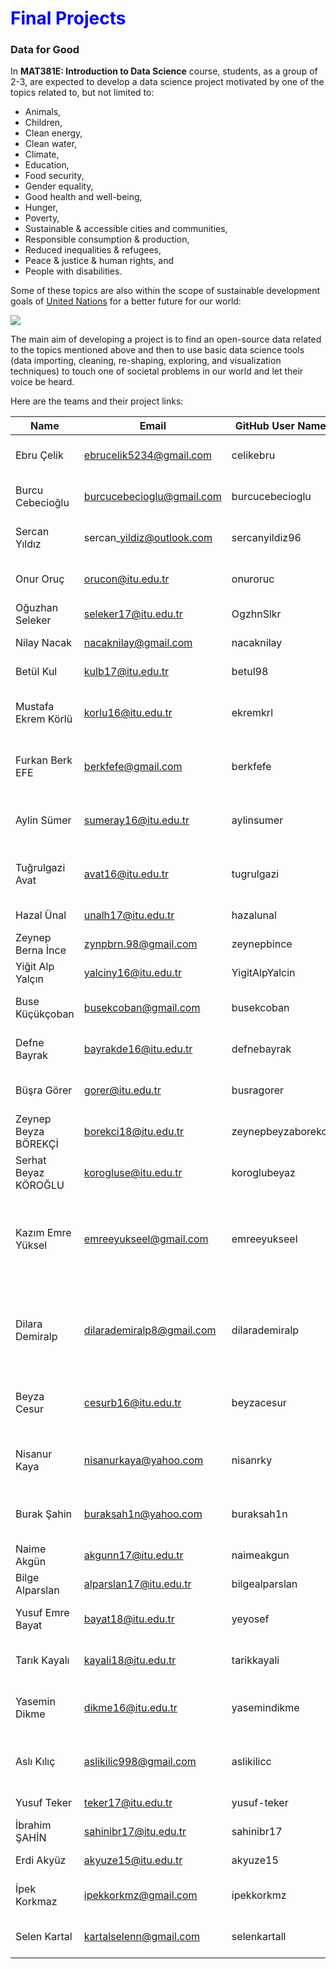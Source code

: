 
# <span style="color:blue">Final Projects</span>

### Data for Good

In **MAT381E: Introduction to Data Science** course, students, as a group of 2-3, are expected to develop a data science project motivated by one of the topics related to, but not limited to:

* Animals,
* Children, 
* Clean energy,
* Clean water,
* Climate,
* Education,
* Food security,
* Gender equality,
* Good health and well-being,
* Hunger,
* Poverty,
* Sustainable & accessible cities and communities,
* Responsible consumption & production,
* Reduced inequalities & refugees,
* Peace & justice & human rights, and
* People with disabilities.

Some of these topics are also within the scope of sustainable development goals of [United Nations](https://www.un.org/sustainabledevelopment/sustainable-development-goals/) for a better future for our world: 

![](https://unemg.org/wp-content/uploads/2018/09/SDGs-1024x320.jpeg)

The main aim of developing a project is to find an open-source data related to the topics mentioned above and then to use basic data science tools (data importing, cleaning, re-shaping, exploring, and visualization techniques) to touch one of societal problems in our world and let their voice be heard. 

 Here are the teams and their project links:


|  Name    | Email | GitHub User Name            | Team Name                      | Project Link                                                                |
| -------------------- | -------------------------- | ------------------ | ------------------------ | --------------------------------------------------------------------------- |
| Ebru Çelik           | ebrucelik5234@gmail.com    | celikebru          | Bee Aware                | [Women, Business And The Law](https://celikebru.github.io/BeeAware/)                                             |
| Burcu Cebecioğlu     | burcucebecioglu@gmail.com  | burcucebecioglu    | Bee Aware                | [Women, Business And The Law](https://burcucebecioglu.github.io/BeeAware/)                                                 |
| Sercan Yıldız        | sercan\_yildiz@outlook.com | sercanyildiz96     | Dinos                    | [Policy effects on pandemic](https://sercanyildiz96.github.io/Mat381-sercanyildiz/dinos.html)                                                  |
| Onur Oruç            | orucon@itu.edu.tr          | onuroruc           | Dinos                    | [Policy effects on pandemic](https://onuroruc.github.io/MAT381OnurOruc/dinos.html)                                                    |
| Oğuzhan Seleker      | seleker17@itu.edu.tr       | OgzhnSlkr          | Espresso                 | [Shared Bike Data in NYC](https://oguzhanseleker.github.io/CitiBikeUsageInNYC/#1)                                                     |
| Nilay Nacak          | nacaknilay@gmail.com       | nacaknilay         | Espresso                 | [Shared Bike Data in NYC](https://nacaknilay.github.io/CitiBikeUsageInNYC/#1)                                                     |
| Betül Kul            | kulb17@itu.edu.tr          | betul98            | Espresso                 | [Shared Bike Data in NYC](https://betul98.github.io/CitiBikeUsageInNYC/#1)                                                      |
| Mustafa Ekrem Körlü  | korlu16@itu.edu.tr         | ekremkrl           | Fasces                   | Estimating Non-pandemic Time Zone                                           |
| Furkan Berk EFE      | berkfefe@gmail.com         | berkfefe           | Fasces                   | Estimating Non-Pandemic Time Zone                                           |
| Aylin Sümer          | sumeray16@itu.edu.tr       | aylinsumer         | Gemittarius              | Violence against women (global)                                             |
| Tuğrulgazi Avat      | avat16@itu.edu.tr          | tugrulgazi         | Gemittarius              | Violence against women (global)                                             |
| Hazal Ünal           | unalh17@itu.edu.tr         | hazalunal          | Migraine                 | [Missing Immigrants](https://hazalunal.github.io/missing.migrants/MissingImmigrants_TeamMigraine.html)                                                        |
| Zeynep Berna İnce    | zynpbrn.98@gmail.com       | zeynepbince        | Migraine                 | [Missing Immigrants](https://zeynepbince.github.io/missing.migrants/MissingImmigrants_TeamMigraine.html)                                                          |
| Yiğit Alp Yalçın     | yalciny16@itu.edu.tr       | YigitAlpYalcin     | yay                 | [Economy in the World](https://yigitalpyalcin.github.io/finalll.html)                                                          |
| Buse Küçükçoban      | busekcoban@gmail.com       | busekcoban         | Oxygen                   | [Raptor Persecution Incidents](https://busekcoban.github.io/)                                               |
| Defne Bayrak         | bayrakde16@itu.edu.tr      | defnebayrak        | Oxygen                   | [Raptor Persecution Incidents](https://defnebayrak.github.io/#(1))                                                |
| Büşra Görer          | gorer@itu.edu.tr           | busragorer         | Perseverance             | Efficiency of university choices                                            |
| Zeynep Beyza BÖREKÇİ | borekci18@itu.edu.tr       | zeynepbeyzaborekci | Perseverance             | Efficiency of university choices                                            |
| Serhat Beyaz KÖROĞLU | korogluse@itu.edu.tr       | koroglubeyaz       | Perseverance #GoTarheels | Efficiency of university choices                                            |
| Kazım Emre Yüksel    | emreeyukseel@gmail.com     | emreeyukseel       | Q.E.D.                   | [A study on awareness of femicide statistics both in the world and in Turkey](https://emreeyukseel.github.io/Femicide-Statistics/index.html) |
| Dilara Demiralp      | dilarademiralp8@gmail.com  | dilarademiralp     | Q.E.D.                   | [A study on awareness of femicide statistics both in the world and in Turkey](https://dilarademiralp.github.io/Final-Project/Final-Report.html) |
| Beyza Cesur          | cesurb16@itu.edu.tr        | beyzacesur         | Quake                    | [Earthquake Scenario Analysis for Istanbul](https://beyzacesur.github.io/)
                                   |
| Nisanur Kaya         | nisanurkaya@yahoo.com      | nisanrky           | Quake                    | [Earthquake Scenario Analysis for Istanbul](https://nisanrky.github.io/nisanurky.github.io/)                                   |
| Burak Şahin          | buraksah1n@yahoo.com       | buraksah1n         | Quake                    | [Earthquake Scenario Analysis for Istanbul](https://buraksah1n.github.io/quake.io/)                                   |
| Naime Akgün          | akgunn17@itu.edu.tr        | naimeakgun         | R-ge                     | [Air Quality](https://naimeakgun.github.io/final-documents/)                                                                 |
| Bilge Alparslan      | alparslan17@itu.edu.tr     | bilgealparslan     | R-ge                     | [Air Quality](https://bilgealparslan.github.io/Final-Documents/)                                                                 |
| Yusuf Emre Bayat     | bayat18@itu.edu.tr         | yeyosef            | Riot                     | [Turkey's Social Development](https://yeyosef.github.io/turkeysocialdevelopment/)                                                 |
| Tarık Kayalı         | kayali18@itu.edu.tr        | tarikkayali        | Riot                     | [Turkey's Social Development](https://tarikkayali.github.io/Turkey-Social-Development/)                                                 |
| Yasemin Dikme        | dikme16@itu.edu.tr         | yasemindikme       | Square                   | [Children's Health Around the World](https://yasemindikme.github.io/)                                     |
| Aslı Kılıç           | aslikilic998@gmail.com     | aslikilicc         | Square                   | [Children's Health Around the World](https://aslikilicc.github.io/)                                          |
| Yusuf Teker          | teker17@itu.edu.tr         | yusuf-teker        | Tesla                    | Gender Equality                                                             | 
| İbrahim ŞAHİN        | sahinibr17@itu.edu.tr      | sahinibr17         | Tesla                    | [Gender Equality](https://sahinibr17.github.io/GenderEquality/project_final_Tesla.html)                                                       |
| Erdi Akyüz           | akyuze15@itu.edu.tr        | akyuze15           | Tesla                    | [Gender Equality](https://akyuze15.github.io/GenderEquality/)                                                         |
| İpek Korkmaz         | ipekkorkmz@gmail.com       | ipekkorkmz         | Vinir                    | [Endangered Species: Sea Turtles](https://ipekkorkmz.github.io/Sea_Turtles/)                                        |
| Selen Kartal         | kartalselenn@gmail.com     | selenkartall       | Vinir                    | [Endangered Species: Sea Turtles](https://selenkartall.github.io/Endangered_Sea_Turtles/index.html)                                         |
